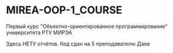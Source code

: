 # MIREA-OOP-1_COURSE
Первый курс "Объектно-ориентированное программирование" университета РТУ МИРЭА

Здесь НЕТУ отчётов.
Код сдан на 5 преподавателю Даев
